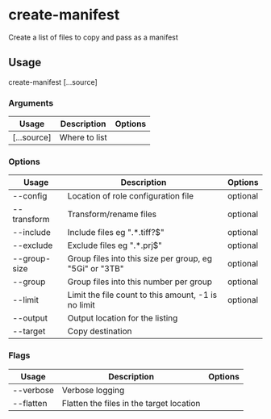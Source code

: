 # create-manifest

Create a list of files to copy and pass as a manifest

## Usage

create-manifest <options> [...source]

### Arguments

| Usage       | Description   | Options |
| ----------- | ------------- | ------- |
| [...source] | Where to list |         |

### Options

| Usage              | Description                                             | Options  |
| ------------------ | ------------------------------------------------------- | -------- |
| --config <str>     | Location of role configuration file                     | optional |
| --transform <str>  | Transform/rename files                                  | optional |
| --include <str>    | Include files eg ".\*.tiff?$"                           | optional |
| --exclude <str>    | Exclude files eg ".\*.prj$"                             | optional |
| --group-size <str> | Group files into this size per group, eg "5Gi" or "3TB" | optional |
| --group <number>   | Group files into this number per group                  | optional |
| --limit <number>   | Limit the file count to this amount, -1 is no limit     | optional |
| --output <str>     | Output location for the listing                         |          |
| --target <str>     | Copy destination                                        |          |

### Flags

| Usage     | Description                              | Options |
| --------- | ---------------------------------------- | ------- |
| --verbose | Verbose logging                          |         |
| --flatten | Flatten the files in the target location |         |

<!-- This file has been autogenerated by src/readme.generate.ts -->
